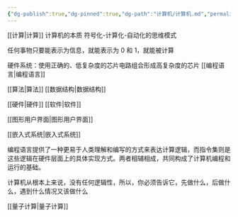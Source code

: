 ```yaml
---
{"dg-publish":true,"dg-pinned":true,"dg-path":"计算机/计算机.md","permalink":"/计算机/计算机/","pinned":true,"dgPassFrontmatter":true,"noteIcon":"","created":"2024-05-21T15:20:28.686+08:00","updated":"2024-08-06T02:11:26.153+08:00"}
---
```


[[计算\|计算]]
计算机的本质
符号化-计算化-自动化的思维模式

任何事物只要能表示为信息，就能表示为 0 和 1，就能被计算

硬件系统：使用正确的、低复杂度的芯片电路组合形成高复杂度的芯片
[[编程语言\|编程语言]]

[[算法\|算法]]
[[数据结构\|数据结构]]

[[硬件\|硬件]]
[[软件\|软件]]

[[图形用户界面\|图形用户界面]]

[[嵌入式系统\|嵌入式系统]]


编程语言提供了一种更易于人类理解和编写的方式来表达计算逻辑，而指令集则是这些逻辑在硬件层面上的具体实现方式。两者相辅相成，共同构成了计算机编程和运行的基础。

计算机从根本上来说，没有任何逻辑性，所以，你必须告诉它，先做什么，后做什么，遇到什么情况又该做什么

[[量子计算\|量子计算]]


